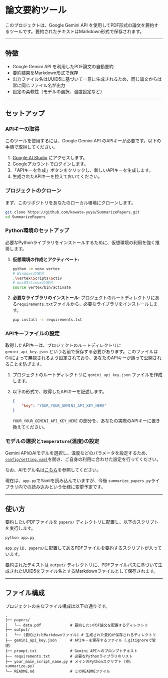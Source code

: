 # 論文要約ツール

このプロジェクトは、Google Gemini API を使用してPDF形式の論文を要約するツールです。要約されたテキストはMarkdown形式で保存されます。

-----

## 特徴

  * Google Gemini API を利用したPDF論文の自動要約
  * 要約結果をMarkdown形式で保存
  * 出力ファイル名はUUID5に基づいて一意に生成されるため、同じ論文からは常に同じファイル名が出力
  * 設定の柔軟性（モデルの選択、温度設定など）

-----

## セットアップ

### APIキーの取得

このツールを使用するには、Google Gemini API のAPIキーが必要です。以下の手順で取得してください。

1.  [Google AI Studio](https://aistudio.google.com/app/apikey) にアクセスします。
2.  Googleアカウントでログインします。
3.  「APIキーを作成」ボタンをクリックし、新しいAPIキーを生成します。
4.  生成されたAPIキーを控えておいてください。

### プロジェクトのクローン

まず、このリポジトリをあなたのローカル環境にクローンします。

```bash
git clone https://github.com/kawata-yuya/SummarizePapers.git
cd SummarizePapers
```

### Python環境のセットアップ

必要なPythonライブラリをインストールするために、仮想環境の利用を強く推奨します。

1.  **仮想環境の作成とアクティベート:**

    ```bash
    python -m venv vertex
    # Windowsの場合
    .\vertex\Scripts\activ
    # macOS/Linuxの場合
    source vertex/bin/activate
    ```

2.  **必要なライブラリのインストール:**
    プロジェクトのルートディレクトリにある`requirements.txt`ファイルから、必要なライブラリをインストールします。

    ```bash
    pip install -r requirements.txt
    ```


### APIキーファイルの設定

取得したAPIキーは、プロジェクトのルートディレクトリに `gemini_api_key.json` という名前で保存する必要があります。このファイルはGitによって無視されるよう設定されており、あなたのAPIキーが誤って公開されることを防ぎます。

1.  プロジェクトのルートディレクトリに `gemini_api_key.json` ファイルを作成します。

2.  以下の形式で、取得したAPIキーを記述します。

    ```json
    {
        "key": "YOUR_YOUR_GEMINI_API_KEY_HERE"
    }
    ```

    `YOUR_YOUR_GEMINI_API_KEY_HERE` の部分を、あなたの実際のAPIキーに置き換えてください。

### モデルの選択と`temperature`(温度)の設定

Gemini APIのAIモデルを選択し、温度などのパラメータを設定するため、[`config/setting.yaml`](./config/setting.yaml)を開き、ご自身の利用に合わせた設定を行ってください。

なお、AIモデル名は[こちら](https://ai.google.dev/gemini-api/docs/models)を参照してください。

現在は、`app.py`でYamlを読み込んでいますが、今後 `summarize_papers.py`ライブラリ内での読み込みという仕様に変更予定です。

-----

## 使い方

要約したいPDFファイルを `papers/` ディレクトリに配置し、以下のスクリプトを実行します。

```bash
python app.py
```

`app.py` は、`papers/`に配置してあるPDFファイルを要約するスクリプトが入っています。

要約されたテキストは `output/` ディレクトリに、PDFファイルパスに基づいて生成されたUUID5をファイル名とするMarkdownファイルとして保存されます。

-----

## ファイル構成

プロジェクトの主なファイル構成は以下の通りです。

```
.
├── papers/
│   └── data.pdf             # 要約したいPDF論文を配置するディレクトリ
├── output/
│   └── (要約されたMarkdownファイル) # 生成された要約が保存されるディレクトリ
├── gemini_api_key.json      # APIキーを保存するファイル（.gitignoreで管理）
├── prompt.txt               # Gemini APIへのプロンプトテキスト
├── requirements.txt         # 必要なPythonライブラリのリスト
├── your_main_script_name.py # メインのPythonスクリプト (例: summarize.py)
└── README.md                # このREADMEファイル
```

